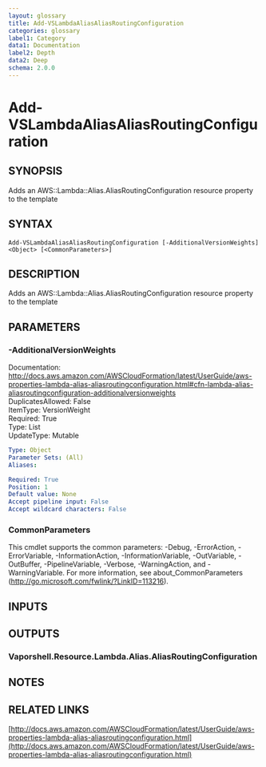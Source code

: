 ```yaml
---
layout: glossary
title: Add-VSLambdaAliasAliasRoutingConfiguration
categories: glossary
label1: Category
data1: Documentation
label2: Depth
data2: Deep
schema: 2.0.0
---
```


# Add-VSLambdaAliasAliasRoutingConfiguration

## SYNOPSIS
Adds an AWS::Lambda::Alias.AliasRoutingConfiguration resource property to the template

## SYNTAX

```
Add-VSLambdaAliasAliasRoutingConfiguration [-AdditionalVersionWeights] <Object> [<CommonParameters>]
```

## DESCRIPTION
Adds an AWS::Lambda::Alias.AliasRoutingConfiguration resource property to the template

## PARAMETERS

### -AdditionalVersionWeights
Documentation: http://docs.aws.amazon.com/AWSCloudFormation/latest/UserGuide/aws-properties-lambda-alias-aliasroutingconfiguration.html#cfn-lambda-alias-aliasroutingconfiguration-additionalversionweights    
DuplicatesAllowed: False    
ItemType: VersionWeight    
Required: True    
Type: List    
UpdateType: Mutable

```yaml
Type: Object
Parameter Sets: (All)
Aliases:

Required: True
Position: 1
Default value: None
Accept pipeline input: False
Accept wildcard characters: False
```

### CommonParameters
This cmdlet supports the common parameters: -Debug, -ErrorAction, -ErrorVariable, -InformationAction, -InformationVariable, -OutVariable, -OutBuffer, -PipelineVariable, -Verbose, -WarningAction, and -WarningVariable.
For more information, see about_CommonParameters (http://go.microsoft.com/fwlink/?LinkID=113216).

## INPUTS

## OUTPUTS

### Vaporshell.Resource.Lambda.Alias.AliasRoutingConfiguration

## NOTES

## RELATED LINKS

[http://docs.aws.amazon.com/AWSCloudFormation/latest/UserGuide/aws-properties-lambda-alias-aliasroutingconfiguration.html](http://docs.aws.amazon.com/AWSCloudFormation/latest/UserGuide/aws-properties-lambda-alias-aliasroutingconfiguration.html)

